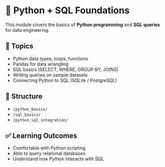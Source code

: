 # 🐍 Python + SQL Foundations

This module covers the basics of **Python programming** and **SQL queries** for data engineering.

## 📌 Topics
- Python data types, loops, functions
- Pandas for data wrangling
- SQL basics (SELECT, WHERE, GROUP BY, JOINS)
- Writing queries on sample datasets
- Connecting Python to SQL (SQLite / PostgreSQL)

## 📂 Structure
- `/python_basics/`
- `/sql_basics/`
- `/python_sql_integration/`

## ✅ Learning Outcomes
- Comfortable with Python scripting
- Able to query relational databases
- Understand how Python interacts with SQL
